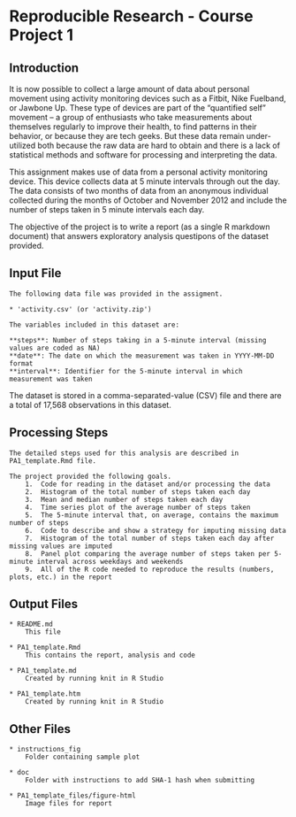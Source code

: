 # Reproducible Research - Course Project 1

## Introduction

It is now possible to collect a large amount of data about personal movement using activity monitoring devices such as a Fitbit, Nike Fuelband, or Jawbone Up. These type of devices are part of the “quantified self” movement – a group of enthusiasts who take measurements about themselves regularly to improve their health, to find patterns in their behavior, or because they are tech geeks. But these data remain under-utilized both because the raw data are hard to obtain and there is a lack of statistical methods and software for processing and interpreting the data.

This assignment makes use of data from a personal activity monitoring device. This device collects data at 5 minute intervals through out the day. The data consists of two months of data from an anonymous individual collected during the months of October and November 2012 and include the number of steps taken in 5 minute intervals each day.

The objective of the project is to write a report (as a single R markdown document) that answers exploratory analysis questipons of the dataset provided.

## Input File
	The following data file was provided in the assigment.

	* 'activity.csv' (or 'activity.zip')
    
    The variables included in this dataset are:

    **steps**: Number of steps taking in a 5-minute interval (missing values are coded as NA)
    **date**: The date on which the measurement was taken in YYYY-MM-DD format
    **interval**: Identifier for the 5-minute interval in which measurement was taken

The dataset is stored in a comma-separated-value (CSV) file and there are a total of 17,568 observations in this dataset.


## Processing Steps
	The detailed steps used for this analysis are described in PA1_template.Rmd file. 
	
	The project provided the following goals.
		1.	Code for reading in the dataset and/or processing the data
		2.	Histogram of the total number of steps taken each day
		3.	Mean and median number of steps taken each day
		4.	Time series plot of the average number of steps taken
		5.	The 5-minute interval that, on average, contains the maximum number of steps
		6.	Code to describe and show a strategy for imputing missing data
		7.	Histogram of the total number of steps taken each day after missing values are imputed
		8.	Panel plot comparing the average number of steps taken per 5-minute interval across weekdays and weekends
		9.	All of the R code needed to reproduce the results (numbers, plots, etc.) in the report

				
## Output Files

	* README.md
		This file

	* PA1_template.Rmd
		This contains the report, analysis and code

	* PA1_template.md
		Created by running knit in R Studio

	* PA1_template.htm
		Created by running knit in R Studio
		
## Other Files

	* instructions_fig
		Folder containing sample plot

	* doc
		Folder with instructions to add SHA-1 hash when submitting

	* PA1_template_files/figure-html
		Image files for report

		
